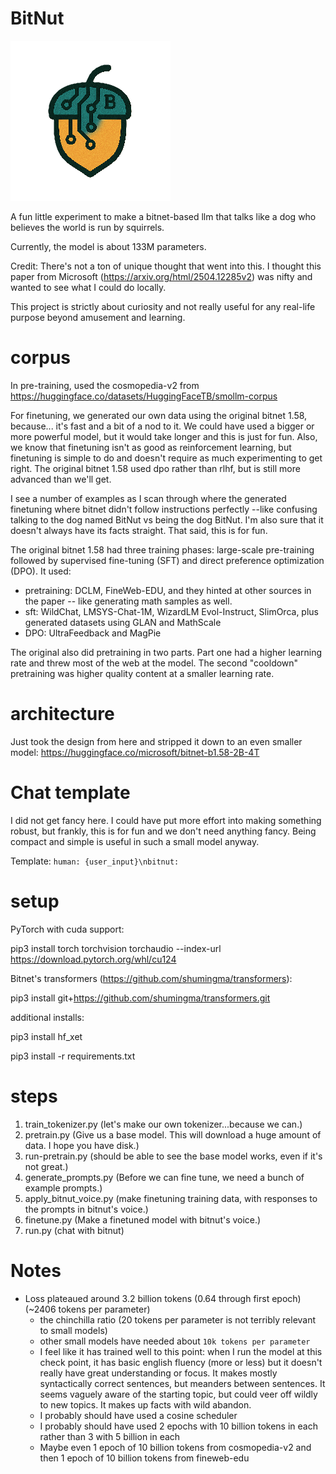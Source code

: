 
# BitNut

![bitnut.png](bitnut.png)

A fun little experiment to make a bitnet-based llm that talks like a dog who believes the world is run by squirrels.

Currently, the model is about 133M parameters.

Credit: There's not a ton of unique thought that went into this. I thought this paper from Microsoft (https://arxiv.org/html/2504.12285v2) was nifty and wanted to see what I could do locally. 

This project is strictly about curiosity and not really useful for any real-life purpose beyond amusement and learning.

# corpus

In pre-training, used the cosmopedia-v2 from 
https://huggingface.co/datasets/HuggingFaceTB/smollm-corpus 

For finetuning, we generated our own data using the original bitnet 1.58, because... it's fast and a bit of a nod to it.
We could have used a bigger or more powerful model, but it would take longer and this is just for fun. Also, we know that 
finetuning isn't as good as reinforcement learning, but finetuning is simple to do and doesn't require as much experimenting
to get right. The original bitnet 1.58 used dpo rather than rlhf, but is still more advanced than we'll get. 

I see a number of examples as I scan through where the generated finetuning where bitnet didn't follow instructions perfectly
--like confusing talking to the dog named BitNut vs being the dog BitNut. I'm also sure that it doesn't always have its 
facts straight. That said, this is for fun.

The original bitnet 1.58 had three training phases: large-scale pre-training followed by supervised fine-tuning (SFT) and direct preference optimization (DPO). 
It used:
* pretraining: DCLM, FineWeb-EDU, and they hinted at other sources in the paper -- like generating math samples as well.
* sft: WildChat, LMSYS-Chat-1M, WizardLM Evol-Instruct, SlimOrca, plus generated datasets using GLAN and MathScale 
* DPO: UltraFeedback and MagPie

The original also did pretraining in two parts. Part one had a higher learning rate and threw most of the web at the model. The second "cooldown" pretraining was higher quality content at a smaller learning rate.


# architecture

Just took the design from here and stripped it down to an even smaller model: https://huggingface.co/microsoft/bitnet-b1.58-2B-4T

# Chat template

I did not get fancy here. I could have put more effort into making something robust, but frankly, this is for fun 
and we don't need anything fancy. Being compact and simple is useful in such a small model anyway.

Template: `human: {user_input}\nbitnut:`

# setup

PyTorch with cuda support:

pip3 install torch torchvision torchaudio --index-url https://download.pytorch.org/whl/cu124

Bitnet's transformers (https://github.com/shumingma/transformers):

pip3 install git+https://github.com/shumingma/transformers.git

additional installs:

pip3 install hf_xet

pip3 install -r requirements.txt


# steps

1. train_tokenizer.py (let's make our own tokenizer...because we can.)
2. pretrain.py (Give us a base model. This will download a huge amount of data. I hope you have disk.)
3. run-pretrain.py (should be able to see the base model works, even if it's not great.)
4. generate_prompts.py (Before we can fine tune, we need a bunch of example prompts.) 
5. apply_bitnut_voice.py (make finetuning training data, with responses to the prompts in bitnut's voice.)
6. finetune.py (Make a finetuned model with bitnut's voice.)
7. run.py (chat with bitnut)

# Notes
* Loss plateaued around 3.2 billion tokens (0.64 through first epoch) (~2406 tokens per parameter)
  * the chinchilla ratio (20 tokens per parameter is not terribly relevant to small models)
  * other small models have needed about `10k tokens per parameter`
  * I feel like it has trained well to this point: when I run the model at this check point, it has basic english fluency (more or less) but it doesn't really have great understanding or focus. It makes mostly syntactically correct sentences, but meanders between sentences. It seems vaguely aware of the starting topic, but could veer off wildly to new topics. It makes up facts with wild abandon.  
  * I probably should have used a cosine scheduler
  * I probably should have used 2 epochs with 10 billion tokens in each rather than 3 with 5 billion in each
  * Maybe even 1 epoch of 10 billion tokens from cosmopedia-v2 and then 1 epoch of 10 billion tokens from fineweb-edu
